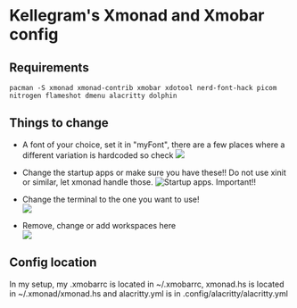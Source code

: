# Kellegram's Xmonad and Xmobar config

## Requirements

    pacman -S xmonad xmonad-contrib xmobar xdotool nerd-font-hack picom nitrogen flameshot dmenu alacritty dolphin


## Things to change
- A font of your choice, set it in "myFont", there are a few places where a different variation is hardcoded so check
![](https://i.imgur.com/VPNVtAD.png)

- Change the startup apps or make sure you have these!! Do not use xinit or similar, let xmonad handle those.
![Startup apps. Important!!](https://i.imgur.com/SD3tiag.png)

- Change the terminal to the one you want to use!  
![](https://i.imgur.com/V9lrg49.png)

- Remove, change or add workspaces here  
![](https://i.imgur.com/G6lqws9.png)


## Config location
In my setup, my .xmobarrc is located in ~/.xmobarrc, xmonad.hs is located in ~/.xmonad/xmonad.hs and alacritty.yml is in .config/alacritty/alacritty.yml 

